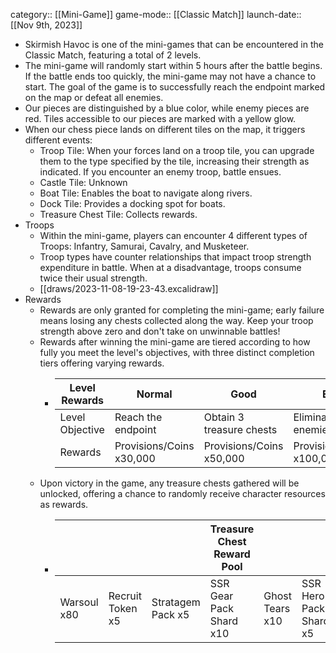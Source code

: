 category:: [[Mini-Game]]
game-mode:: [[Classic Match]]
launch-date:: [[Nov 9th, 2023]]

- Skirmish Havoc is one of the mini-games that can be encountered in the Classic Match, featuring a total of 2 levels.
- The mini-game will randomly start within 5 hours after the battle begins. If the battle ends too quickly, the mini-game may not have a chance to start. The goal of the game is to successfully reach the endpoint marked on the map or defeat all enemies.
- Our pieces are distinguished by a blue color, while enemy pieces are red. Tiles accessible to our pieces are marked with a yellow glow.
- When our chess piece lands on different tiles on the map, it triggers different events:
	- Troop Tile: When your forces land on a troop tile, you can upgrade them to the type specified by the tile, increasing their strength as indicated. If you encounter an enemy troop, battle ensues.
	- Castle Tile: Unknown
	- Boat Tile: Enables the boat to navigate along rivers.
	- Dock Tile: Provides a docking spot for boats.
	- Treasure Chest Tile: Collects rewards.
- Troops
	- Within the mini-game, players can encounter 4 different types of Troops: Infantry, Samurai, Cavalry, and Musketeer.
	- Troop types have counter relationships that impact troop strength expenditure in battle. When at a disadvantage, troops consume twice their usual strength.
	- [[draws/2023-11-08-19-23-43.excalidraw]]
- Rewards
	- Rewards are only granted for completing the mini-game; early failure means losing any chests collected along the way. Keep your troop strength above zero and don't take on unwinnable battles!
	- Rewards after winning the mini-game are tiered according to how fully you meet the level's objectives, with three distinct completion tiers offering varying rewards.
		- | Level Rewards | Normal | Good | Elite |
		  | --- | --- | --- | --- |
		  | Level Objective | Reach the endpoint | Obtain 3 treasure chests | Eliminate all enemies |
		  | Rewards | Provisions/Coins x30,000 | Provisions/Coins x50,000 | Provisions/Coins x100,000 |
	- Upon victory in the game, any treasure chests gathered will be unlocked, offering a chance to randomly receive character resources as rewards.
		- | | | | Treasure Chest Reward Pool | | | | |
		  | --- | --- | --- | --- | --- | --- | --- | --- |
		  | Warsoul x80 | Recruit Token x5 | Stratagem Pack x5 | SSR Gear Pack Shard x10 | Ghost Tears x10 | SSR Hero Pack Shard x5 | Silver Chogin x10,000 | Medick x2 |